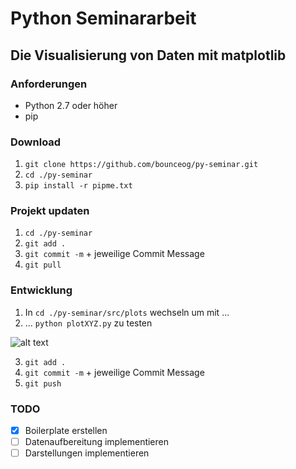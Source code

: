 # Python Seminararbeit

## Die Visualisierung von Daten mit matplotlib

### Anforderungen

- Python 2.7 oder höher
- pip

### Download

1. `git clone https://github.com/bounceog/py-seminar.git`
2. `cd ./py-seminar`
3. `pip install -r pipme.txt`

### Projekt updaten

1. `cd ./py-seminar`
2. `git add .`
3. `git commit -m` + jeweilige Commit Message
4. `git pull`

### Entwicklung

1. In `cd ./py-seminar/src/plots` wechseln um mit ...
2. ... `python plotXYZ.py` zu testen

![alt text](https://media2.giphy.com/media/xT8qBsOjMOcdeGJIU8/giphy.gif?cid=ecf05e47ndy1aw9peaqatp62gyehoo6qrrwnrdd0rgin1x4n&rid=giphy.gif "Meme")

3. `git add .`
4. `git commit -m` + jeweilige Commit Message
5. `git push`

### TODO

- [x] Boilerplate erstellen
- [ ] Datenaufbereitung implementieren
- [ ] Darstellungen implementieren